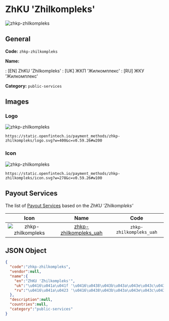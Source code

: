 
# ZhKU 'Zhilkompleks' 
![zhkp-zhilkompleks](https://static.openfintech.io/payment_methods/zhkp-zhilkompleks/logo.svg?w=400&c=v0.59.26#w200)  

## General 
**Code:** `zhkp-zhilkompleks` 
 
**Name:** 
 
:	[EN] ZhKU 'Zhilkompleks' 
:	[UK] ЖКП 'Жилкомплекс' 
:	[RU] ЖКУ 'Жилкомплекс' 
 
**Category:** `public-services` 
 

## Images 

### Logo 
![zhkp-zhilkompleks](https://static.openfintech.io/payment_methods/zhkp-zhilkompleks/logo.svg?w=400&c=v0.59.26#w200)  

```
https://static.openfintech.io/payment_methods/zhkp-zhilkompleks/logo.svg?w=400&c=v0.59.26#w200
```  

### Icon 
![zhkp-zhilkompleks](https://static.openfintech.io/payment_methods/zhkp-zhilkompleks/icon.svg?w=278&c=v0.59.26#w100)  

```
https://static.openfintech.io/payment_methods/zhkp-zhilkompleks/icon.svg?w=278&c=v0.59.26#w100
```  

## Payout Services 
 
The list of [Payout Services](/payout-services/) based on the _ZhKU 'Zhilkompleks'_ 

|Icon|Name|Code| 
|:---:|:---:|:---:| 
|![zhkp-zhilkompleks](https://static.openfintech.io/payout_methods/zhkp-zhilkompleks/icon.png?w=278&c=v0.59.26#w40) |[zhkp-zhilkompleks_uah](/payout-services/zhkp-zhilkompleks_uah/)|`zhkp-zhilkompleks_uah`| 
 

## JSON Object 

```json
{
  "code":"zhkp-zhilkompleks",
  "vendor":null,
  "name":{
    "en":"ZhKU 'Zhilkompleks'",
    "uk":"\u0416\u041a\u041f '\u0416\u0438\u043b\u043a\u043e\u043c\u043f\u043b\u0435\u043a\u0441'",
    "ru":"\u0416\u041a\u0423 '\u0416\u0438\u043b\u043a\u043e\u043c\u043f\u043b\u0435\u043a\u0441'"
  },
  "description":null,
  "countries":null,
  "category":"public-services"
}
```  
